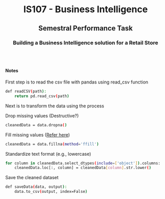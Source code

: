 <div style="text-align: center">

# IS107 - Business Intelligence

## Semestral Performance Task

### Building a Business Intelligence solution for a Retail Store

</div>

<br />

<br />

#### Notes

First step is to read the csv file with pandas using read_csv function

```bash
def readCSV(path):
    return pd.read_csv(path)
```

Next is to transform the data using the process

Drop missing values (Destructive?)

```bash
cleanedData = data.dropna()
```

Fill missing values ([Refer here](https://www.geeksforgeeks.org/python-pandas-dataframe-ffill/))

```bash
cleanedData = data.fillna(method='ffill')
```

Standardize text format (e.g., lowercase)

```bash
for column in cleanedData.select_dtypes(include=['object']).columns:
    cleanedData.loc[:, column] = cleanedData[column].str.lower()
```

Save the cleaned dataset

```bash
def saveData(data, output):
    data.to_csv(output, index=False)
```